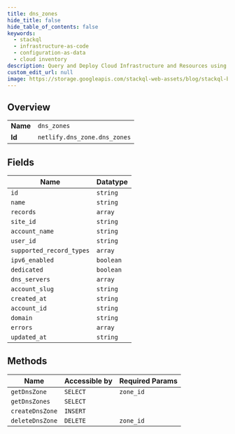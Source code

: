 ```yaml
---
title: dns_zones
hide_title: false
hide_table_of_contents: false
keywords:
  - stackql
  - infrastructure-as-code
  - configuration-as-data
  - cloud inventory
description: Query and Deploy Cloud Infrastructure and Resources using SQL
custom_edit_url: null
image: https://storage.googleapis.com/stackql-web-assets/blog/stackql-blog-post-featured-image.png
---
```

  
    

## Overview
<table><tbody>
<tr><td><b>Name</b></td><td><code>dns_zones</code></td></tr>
<tr><td><b>Id</b></td><td><code>netlify.dns_zone.dns_zones</code></td></tr>
</tbody></table>

## Fields
| Name | Datatype |
| ---- | -------- |
| `id` | `string` |
| `name` | `string` |
| `records` | `array` |
| `site_id` | `string` |
| `account_name` | `string` |
| `user_id` | `string` |
| `supported_record_types` | `array` |
| `ipv6_enabled` | `boolean` |
| `dedicated` | `boolean` |
| `dns_servers` | `array` |
| `account_slug` | `string` |
| `created_at` | `string` |
| `account_id` | `string` |
| `domain` | `string` |
| `errors` | `array` |
| `updated_at` | `string` |
## Methods
| Name | Accessible by | Required Params |
| ---- | ------------- | --------------- |
| `getDnsZone` | `SELECT` | `zone_id` |
| `getDnsZones` | `SELECT` |  |
| `createDnsZone` | `INSERT` |  |
| `deleteDnsZone` | `DELETE` | `zone_id` |
